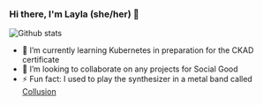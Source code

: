 ### Hi there, I'm Layla (she/her) 👋 

![Github stats](https://github-readme-stats.vercel.app/api?username=laylaxh&show_icons=false&theme=radical&count_private=true&hide=issues)

- 🌱 I’m currently learning Kubernetes in preparation for the CKAD certificate
- 👯 I’m looking to collaborate on any projects for Social Good
- ⚡ Fun fact: I used to play the synthesizer in a metal band called [Collusion](https://open.spotify.com/track/2jwzC2mdjmYTKS30HFmA3d?si=Q7_SW69fRkalvXAgEQjENg)
